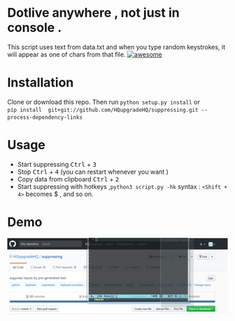 # Dotlive anywhere , not just in console .
This script uses text from data.txt and when you type random keystrokes, it will appear as one of chars from that file.
[![awesome](https://img.shields.io/badge/awesome-typing-ff69b5.svg)](https://github.com/HQupgradeHQ/suppressing)

# Installation 
Clone or download this repo. Then run `python setup.py install` or           
`pip install  git+git://github.com/HQupgradeHQ/suppressing.git --process-dependency-links`        
 
# Usage 
- Start suppressing  <kbd>Ctrl</kbd> + <kbd>3</kbd> 
- Stop  <kbd>Ctrl</kbd> + <kbd>4</kbd> (you can restart whenever you want ) 
- Copy data from clipboard <kbd>Ctrl</kbd> + <kbd>2</kbd>
- Start suppressing with hotkeys ,` python3 script.py -hk ` syntax : `<Shift + 4>` becomes $ , and so on.

# Demo
![](https://raw.githubusercontent.com/HQupgradeHQ/suppressing/master/demo.gif)

